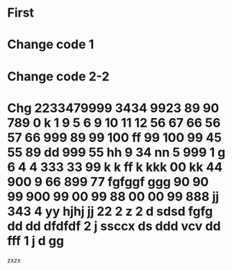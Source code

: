 # First
# Change code 1
# Change code 2-2
# Chg 2233479999 3434   9923   89 90 789 0 k 1 9 5 6 9 10 11 12 56 67 66 56 57 66 999 89 99 100 ff 99 100 99 45 55 89 dd 999 55  hh 9 34 nn 5 999 1  g 6 4 4 333 33 99 k k ff k kkk 00 kk 44 900 9 66 899 77 fgfggf  ggg 90 90 99 900 99 00 99 88 00 00 99 888 jj 343 4 yy hjhj jj 22 2 z 2 d sdsd fgfg dd  dd dfdfdf 2 j ssccx ds ddd  vcv dd fff 1 j d gg
zxzx
